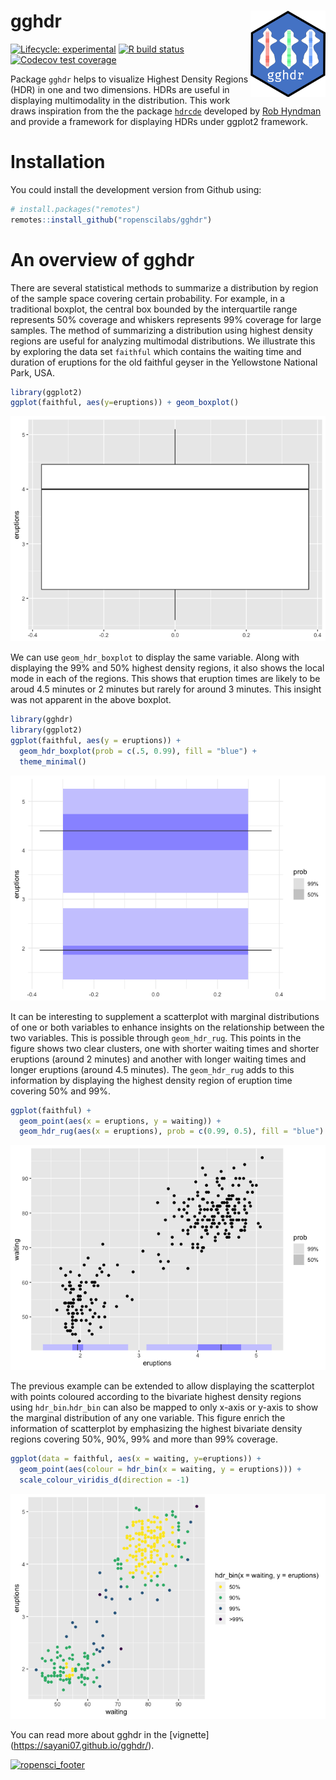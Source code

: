 
<!-- README.md is generated from README.Rmd. Please edit that file -->

# gghdr <img src="man/figures/logo.png" align="right" width="120" />

<!-- badges: start -->

[![Lifecycle:
experimental](https://img.shields.io/badge/lifecycle-experimental-orange.svg)](https://www.tidyverse.org/lifecycle/#experimental)
[![R build
status](https://github.com/ropenscilabs/gghdr/workflows/ghci/badge.svg)](https://github.com/ropenscilabs/gghdr)
[![Codecov test
coverage](https://codecov.io/gh/ropenscilabs/gghdr/branch/master/graph/badge.svg)](https://codecov.io/gh/ropenscilabs/gghdr?branch=master)
<!-- badges: end -->

Package `gghdr` helps to visualize Highest Density Regions (HDR) in one
and two dimensions. HDRs are useful in displaying multimodality in the
distribution. This work draws inspiration from the the package
[`hdrcde`](https://pkg.robjhyndman.com/hdrcde/) developed by [Rob
Hyndman](https://robjhyndman.com/) and provide a framework for
displaying HDRs under ggplot2 framework.

# Installation

<!-- You could install the stable version on CRAN: -->

<!-- ```{r install, eval = FALSE} -->

<!-- install.packages("gghdr") -->

<!-- ``` -->

You could install the development version from Github using:

``` r
# install.packages("remotes")
remotes::install_github("ropenscilabs/gghdr")
```

# An overview of gghdr

There are several statistical methods to summarize a distribution by
region of the sample space covering certain probability. For example, in
a traditional boxplot, the central box bounded by the interquartile
range represents 50% coverage and whiskers represents 99% coverage for
large samples. The method of summarizing a distribution using highest
density regions are useful for analyzing multimodal distributions. We
illustrate this by exploring the data set `faithful` which contains the
waiting time and duration of eruptions for the old faithful geyser in
the Yellowstone National Park, USA.

``` r
library(ggplot2)
ggplot(faithful, aes(y=eruptions)) + geom_boxplot()
```

![](README_files/figure-gfm/boxplot-1.png)<!-- -->

<!-- In both HDR and box plots, the interquartile range or 50% HDR will have a coverage probability of 50%. -->

<!-- # ```{r hdrcde-boxplot_more, echo=TRUE, eval = FALSE} -->

<!-- # hdr.boxplot(x, prob = c(99, 50), h = hdrbw(BoxCox(x, lambda), -->

<!-- #   mean(prob)), lambda = 1, boxlabels = "", col = gray((9:1)/10), -->

<!-- #   main = "", xlab = "", ylab = "", pch = 1, border = 1, -->

<!-- #   outline = TRUE, space = 0.25, ...) -->

<!-- # ``` -->

We can use `geom_hdr_boxplot` to display the same variable. Along with
displaying the 99% and 50% highest density regions, it also shows the
local mode in each of the regions. This shows that eruption times are
likely to be aroud 4.5 minutes or 2 minutes but rarely for around 3
minutes. This insight was not apparent in the above boxplot.

``` r
library(gghdr)
library(ggplot2)
ggplot(faithful, aes(y = eruptions)) + 
  geom_hdr_boxplot(prob = c(.5, 0.99), fill = "blue") + 
  theme_minimal()
```

![](README_files/figure-gfm/gg_hdr-boxplot-1.png)<!-- -->

It can be interesting to supplement a scatterplot with marginal
distributions of one or both variables to enhance insights on the
relationship between the two variables. This is possible through
`geom_hdr_rug`. This points in the figure shows two clear clusters, one
with shorter waiting times and shorter eruptions (around 2 minutes) and
another with longer waiting times and longer eruptions (around 4.5
minutes). The `geom_hdr_rug` adds to this information by displaying the
highest density region of eruption time covering 50% and
99%.

<!-- eruptions with longer waiting times tend to be longer in duration (around 4.5 minutes) and with shorter waiting times are most likely to last shorter (around 2 minutes).  -->

``` r
ggplot(faithful) +
  geom_point(aes(x = eruptions, y = waiting)) + 
  geom_hdr_rug(aes(x = eruptions), prob = c(0.99, 0.5), fill = "blue")
```

![](README_files/figure-gfm/hdr_rug-1.png)<!-- -->

The previous example can be extended to allow displaying the scatterplot
with points coloured according to the bivariate highest density regions
using `hdr_bin`.`hdr_bin` can also be mapped to only x-axis or y-axis to
show the marginal distribution of any one variable. This figure enrich
the information of scatterplot by emphasizing the highest bivariate
density regions covering 50%, 90%, 99% and more than 99% coverage.

``` r
ggplot(data = faithful, aes(x = waiting, y=eruptions)) +
  geom_point(aes(colour = hdr_bin(x = waiting, y = eruptions))) +
  scale_colour_viridis_d(direction = -1) 
```

![](README_files/figure-gfm/hdr_bin-1.png)<!-- -->

You can read more about gghdr in the
\[vignette\](https://sayani07.github.io/gghdr/).

[![ropensci\_footer](https://ropensci.org/public_images/ropensci_footer.png)](https://ropensci.org)
